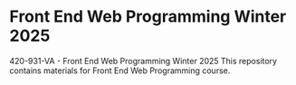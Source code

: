 # Front End Web Programming Winter 2025
420-931-VA - Front End Web Programming Winter 2025
This repository contains materials for Front End Web Programming course. 
